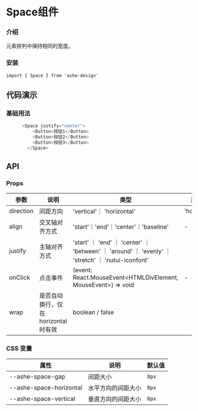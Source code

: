 #  Space组件

### 介绍

元素排列中保持相同的宽度。

### 安装

```
import { Space } from 'ashe-design'
```

## 代码演示


### 基础用法

```javascript
      <Space justify="center">
          <Button>按钮1</Button>
          <Button>按钮2</Button>
          <Button>按钮3</Button>
        </Space>
```



## API

### Props

| 参数         | 说明                    | 类型                                                                                         | 默认值              |
|--------------|-------------------------|--------------------------------------------------------------------------------------------|------------------|
| direction    | 间距方向  | 'vertical'｜ 'horizontal' |'horizontal' |
| align        |交叉轴对齐方式| 'start'｜'end'｜'center'｜'baseline' | -                
| justify | 主轴对齐方式 | 'start' ｜ 'end' ｜ 'center' ｜ 'between' ｜ 'around' ｜ 'evenly' ｜ 'stretch' ｜ 'nutui-iconfont' | 
| onClick          | 点击事件  | (event: React.MouseEvent<HTMLDivElement, MouseEvent>) => void | -                |
| wrap          | 是否自动换行，仅在 horizontal 时有效  | boolean  / false                                                                           |                  |

### CSS 变量

| 属性             | 说明               | 默认值      |
| ---------------- | ------------------ | ----------- |
| --ashe-space-gap          | 间距大小           | `8px`       |
| --ashe-space-horizontal | 水平方向的间距大小 | `8px`   |
| --ashe-space-vertical   | 垂直方向的间距大小 | `8px`   |
